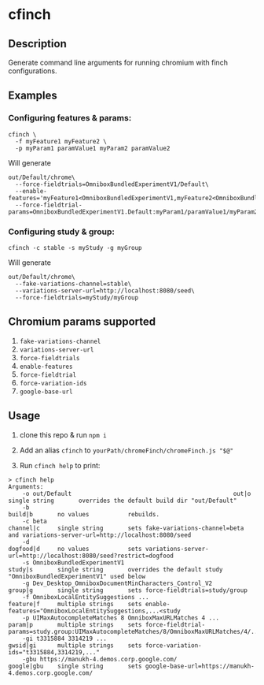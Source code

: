 # cfinch

## Description

Generate command line arguments for running chromium with finch configurations.

## Examples

### Configuring features & params:

```
cfinch \
  -f myFeature1 myFeature2 \
  -p myParam1 paramValue1 myParam2 paramValue2
```

Will generate

```
out/Default/chrome\
  --force-fieldtrials=OmniboxBundledExperimentV1/Default\
  --enable-features='myFeature1<OmniboxBundledExperimentV1,myFeature2<OmniboxBundledExperimentV1'\
  --force-fieldtrial-params=OmniboxBundledExperimentV1.Default:myParam1/paramValue1/myParam2/paramValue2
```

### Configuring study & group:

```
cfinch -c stable -s myStudy -g myGroup
```

Will generate

```
out/Default/chrome\
  --fake-variations-channel=stable\
  --variations-server-url=http://localhost:8080/seed\
  --force-fieldtrials=myStudy/myGroup
```

## Chromium params supported

1. `fake-variations-channel`
1. `variations-server-url`
1. `force-fieldtrials`
1. `enable-features`
1. `force-fieldtrial`
1. `force-variation-ids`
1. `google-base-url`

## Usage 

1. clone this repo & run `npm i`

1. Add an alias `cfinch` to `yourPath/chromeFinch/chromeFinch.js "$@"`

1. Run `cfinch help` to print:

```
> cfinch help
Arguments:
    -o out/Default                                              out|o         single string       overrides the default build dir "out/Default"                                                 
    -b                                                          build|b       no values           rebuilds.                                                                                     
    -c beta                                                     channel|c     single string       sets fake-variations-channel=beta and variations-server-url=http://localhost:8080/seed        
    -d                                                          dogfood|d     no values           sets variations-server-url=http://localhost:8080/seed?restrict=dogfood                        
    -s OmniboxBundledExperimentV1                               study|s       single string       overrides the default study "OmniboxBundledExperimentV1" used below                           
    -g Dev_Desktop_OmniboxDocumentMinCharacters_Control_V2      group|g       single string       sets force-fieldtrials=study/group                                                            
    -f OmniboxLocalEntitySuggestions ...                        feature|f     multiple strings    sets enable-features="OmniboxLocalEntitySuggestions,...<study                                 
    -p UIMaxAutocompleteMatches 8 OmniboxMaxURLMatches 4 ...    param|p       multiple strings    sets force-fieldtrial-params=study.group:UIMaxAutocompleteMatches/8/OmniboxMaxURLMatches/4/...
    -gi t3315884 3314219 ...                                    gwsid|gi      multiple strings    sets force-variation-ids="t3315884,3314219,..."                                               
    -gbu https://manukh-4.demos.corp.google.com/                google|gbu    single string       sets google-base-url=https://manukh-4.demos.corp.google.com/
```
